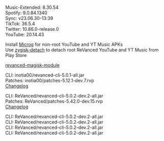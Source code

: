 Music-Extended: 8.30.54  
Spotify: 9.0.84.1340  
Sync: v23.06.30-13:39  
TikTok: 36.5.4  
Twitter: 10.86.0-release.0  
YouTube: 20.14.43  

Install [Microg](https://github.com/ReVanced/GmsCore/releases) for non-root YouTube and YT Music APKs  
Use [zygisk-detach](https://github.com/j-hc/zygisk-detach) to detach root ReVanced YouTube and YT Music from Play Store  

[revanced-magisk-module](https://github.com/xChickens/revanced-magisk-module)
  
CLI: inotia00/revanced-cli-5.0.1-all.jar  
Patches: inotia00/patches-5.12.1-dev.7.rvp  
[Changelog](https://github.com/inotia00/revanced-patches/releases/tag/v5.12.1-dev.7)

CLI: ReVanced/revanced-cli-5.0.2-dev.2-all.jar  
Patches: ReVanced/patches-5.42.0-dev.15.rvp  
[Changelog](https://github.com/ReVanced/revanced-patches/releases/tag/v5.42.0-dev.15)

CLI: ReVanced/revanced-cli-5.0.2-dev.2-all.jar  
CLI: ReVanced/revanced-cli-5.0.2-dev.2-all.jar  
CLI: ReVanced/revanced-cli-5.0.2-dev.2-all.jar  
CLI: ReVanced/revanced-cli-5.0.2-dev.2-all.jar    
